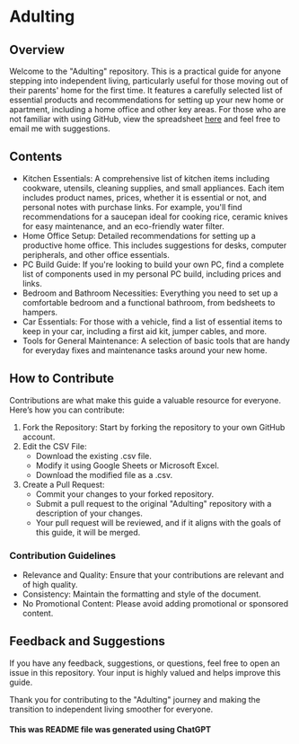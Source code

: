 # Adulting

## Overview

Welcome to the "Adulting" repository. This is a practical guide for anyone stepping into independent living, particularly useful for those moving out of their parents' home for the first time. It features a carefully selected list of essential products and recommendations for setting up your new home or apartment, including a home office and other key areas. For those who are not familiar with using GitHub, view the spreadsheet [here](https://docs.google.com/spreadsheets/d/1rlIZGJyxfiabEmpX-LUPKNCdSRLK1-B5wiJvG2l2OAA/edit?usp=sharing) and feel free to email me with suggestions.

## Contents

- Kitchen Essentials: A comprehensive list of kitchen items including cookware, utensils, cleaning supplies, and small appliances. Each item includes product names, prices, whether it is essential or not, and personal notes with purchase links. For example, you'll find recommendations for a saucepan ideal for cooking rice, ceramic knives for easy maintenance, and an eco-friendly water filter.
- Home Office Setup: Detailed recommendations for setting up a productive home office. This includes suggestions for desks, computer peripherals, and other office essentials.
- PC Build Guide: If you're looking to build your own PC, find a complete list of components used in my personal PC build, including prices and links.
- Bedroom and Bathroom Necessities: Everything you need to set up a comfortable bedroom and a functional bathroom, from bedsheets to hampers.
- Car Essentials: For those with a vehicle, find a list of essential items to keep in your car, including a first aid kit, jumper cables, and more.
- Tools for General Maintenance: A selection of basic tools that are handy for everyday fixes and maintenance tasks around your new home.

## How to Contribute

Contributions are what make this guide a valuable resource for everyone. Here’s how you can contribute:

1. Fork the Repository: Start by forking the repository to your own GitHub account.
2. Edit the CSV File:
   - Download the existing .csv file.
   - Modify it using Google Sheets or Microsoft Excel.
   - Download the modified file as a .csv.
3. Create a Pull Request:
   - Commit your changes to your forked repository.
   - Submit a pull request to the original "Adulting" repository with a description of your changes.
   - Your pull request will be reviewed, and if it aligns with the goals of this guide, it will be merged.

### Contribution Guidelines

- Relevance and Quality: Ensure that your contributions are relevant and of high quality.
- Consistency: Maintain the formatting and style of the document.
- No Promotional Content: Please avoid adding promotional or sponsored content.

## Feedback and Suggestions

If you have any feedback, suggestions, or questions, feel free to open an issue in this repository. Your input is highly valued and helps improve this guide.

Thank you for contributing to the "Adulting" journey and making the transition to independent living smoother for everyone.

#### This was README file was generated using ChatGPT
